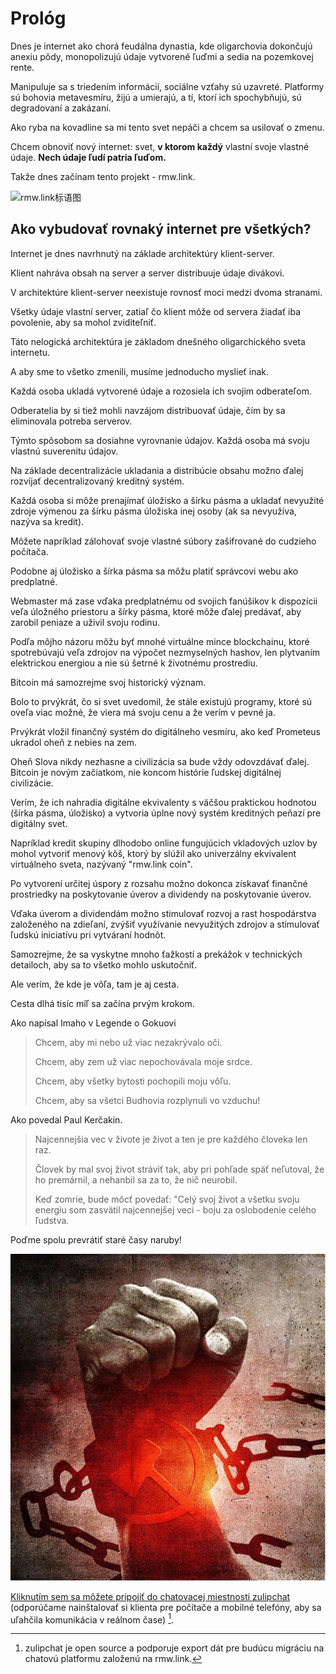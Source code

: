 # Prológ

Dnes je internet ako chorá feudálna dynastia, kde oligarchovia dokončujú anexiu pôdy, monopolizujú údaje vytvorené ľuďmi a sedia na pozemkovej rente.

Manipuluje sa s triedením informácií, sociálne vzťahy sú uzavreté. Platformy sú bohovia metavesmíru, žijú a umierajú, a tí, ktorí ich spochybňujú, sú degradovaní a zakázaní.

Ako ryba na kovadline sa mi tento svet nepáči a chcem sa usilovať o zmenu.

Chcem obnoviť nový internet: svet, **v ktorom každý** vlastní svoje vlastné údaje. **Nech údaje ľudí patria ľuďom.**

Takže dnes začínam tento projekt - rmw.link.

![rmw.link标语图](/slogan.svg)

## Ako vybudovať rovnaký internet pre všetkých?

Internet je dnes navrhnutý na základe architektúry klient-server.

Klient nahráva obsah na server a server distribuuje údaje divákovi.

V architektúre klient-server neexistuje rovnosť moci medzi dvoma stranami.

Všetky údaje vlastní server, zatiaľ čo klient môže od servera žiadať iba povolenie, aby sa mohol zviditeľniť.

Táto nelogická architektúra je základom dnešného oligarchického sveta internetu.

A aby sme to všetko zmenili, musíme jednoducho myslieť inak.

Každá osoba ukladá vytvorené údaje a rozosiela ich svojim odberateľom.

Odberatelia by si tiež mohli navzájom distribuovať údaje, čím by sa eliminovala potreba serverov.

Týmto spôsobom sa dosiahne vyrovnanie údajov. Každá osoba má svoju vlastnú suverenitu údajov.

Na základe decentralizácie ukladania a distribúcie obsahu možno ďalej rozvíjať decentralizovaný kreditný systém.

Každá osoba si môže prenajímať úložisko a šírku pásma a ukladať nevyužité zdroje výmenou za šírku pásma úložiska inej osoby (ak sa nevyužíva, nazýva sa kredit).

Môžete napríklad zálohovať svoje vlastné súbory zašifrované do cudzieho počítača.

Podobne aj úložisko a šírka pásma sa môžu platiť správcovi webu ako predplatné.

Webmaster má zase vďaka predplatnému od svojich fanúšikov k dispozícii veľa úložného priestoru a šírky pásma, ktoré môže ďalej predávať, aby zarobil peniaze a uživil svoju rodinu.

Podľa môjho názoru môžu byť mnohé virtuálne mince blockchainu, ktoré spotrebúvajú veľa zdrojov na výpočet nezmyselných hashov, len plytvaním elektrickou energiou a nie sú šetrné k životnému prostrediu.

Bitcoin má samozrejme svoj historický význam.

Bolo to prvýkrát, čo si svet uvedomil, že stále existujú programy, ktoré sú oveľa viac možné, že viera má svoju cenu a že verím v pevné ja.

Prvýkrát vložil finančný systém do digitálneho vesmíru, ako keď Prometeus ukradol oheň z nebies na zem.

Oheň Slova nikdy nezhasne a civilizácia sa bude vždy odovzdávať ďalej. Bitcoin je novým začiatkom, nie koncom histórie ľudskej digitálnej civilizácie.

Verím, že ich nahradia digitálne ekvivalenty s väčšou praktickou hodnotou (šírka pásma, úložisko) a vytvoria úplne nový systém kreditných peňazí pre digitálny svet.

Napríklad kredit skupiny dlhodobo online fungujúcich vkladových uzlov by mohol vytvoriť menový kôš, ktorý by slúžil ako univerzálny ekvivalent virtuálneho sveta, nazývaný "rmw.link coin".

Po vytvorení určitej úspory z rozsahu možno dokonca získavať finančné prostriedky na poskytovanie úverov a dividendy na poskytovanie úverov.

Vďaka úverom a dividendám možno stimulovať rozvoj a rast hospodárstva založeného na zdieľaní, zvýšiť využívanie nevyužitých zdrojov a stimulovať ľudskú iniciatívu pri vytváraní hodnôt.

Samozrejme, že sa vyskytne mnoho ťažkostí a prekážok v technických detailoch, aby sa to všetko mohlo uskutočniť.

Ale verím, že kde je vôľa, tam je aj cesta.

Cesta dlhá tisíc míľ sa začína prvým krokom.

Ako napísal Imaho v Legende o Gokuovi

> Chcem, aby mi nebo už viac nezakrývalo oči.
> 
> Chcem, aby zem už viac nepochovávala moje srdce.
> 
> Chcem, aby všetky bytosti pochopili moju vôľu.
> 
> Chcem, aby sa všetci Budhovia rozplynuli vo vzduchu!

Ako povedal Paul Kerčakin.

> Najcennejšia vec v živote je život a ten je pre každého človeka len raz.
> 
> Človek by mal svoj život stráviť tak, aby pri pohľade späť neľutoval, že ho premárnil, a nehanbil sa za to, že nič neurobil.
> 
> Keď zomrie, bude môcť povedať: "Celý svoj život a všetku svoju energiu som zasvätil najcennejšej veci - boju za oslobodenie celého ľudstva.

Poďme spolu prevrátiť staré časy naruby!

![](https://raw.githubusercontent.com/gcxfd/img/gh-pages/1.jpg)

[Kliknutím sem sa môžete pripojiť do chatovacej miestnosti zulipchat](https://rmw.zulipchat.com) (odporúčame nainštalovať si klienta pre počítače a mobilné telefóny, aby sa uľahčila komunikácia v reálnom čase) [^1].

[^1]: zulipchat je open source a podporuje export dát pre budúcu migráciu na chatovú platformu založenú na rmw.link.